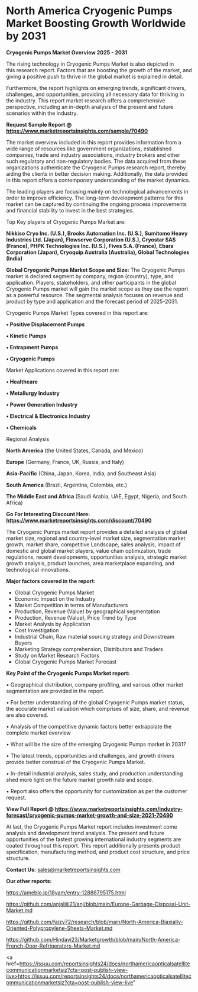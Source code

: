 # North America Cryogenic Pumps Market Boosting Growth Worldwide by 2031

<Strong> Cryogenic Pumps Market Overview 2025 - 2031</strong>

The rising technology in Cryogenic Pumps Market is also depicted in this research report. Factors that are boosting the growth of the market, and giving a positive push to thrive in the global market is explained in detail.

Furthermore, the report highlights on emerging trends, significant drivers, challenges, and opportunities, providing all necessary data for thriving in the industry. This report market research offers a comprehensive perspective, including an in-depth analysis of the present and future scenarios within the industry.

<strong>Request Sample Report @ <a href=https://www.marketreportsinsights.com/sample/70490>https://www.marketreportsinsights.com/sample/70490</a></strong>

The market overview included in this report provides information from a wide range of resources like government organizations, established companies, trade and industry associations, industry brokers and other such regulatory and non-regulatory bodies. The data acquired from these organizations authenticate the Cryogenic Pumps research report, thereby aiding the clients in better decision making. Additionally, the data provided in this report offers a contemporary understanding of the market dynamics.

The leading players are focusing mainly on technological advancements in order to improve efficiency. The long-term development patterns for this market can be captured by continuing the ongoing process improvements and financial stability to invest in the best strategies.

Top Key players of Cryogenic Pumps Market are:

<strong>Nikkiso Cryo Inc. (U.S.), Brooks Automation Inc. (U.S.), Sumitomo Heavy Industries Ltd. (Japan), Flowserve Corporation (U.S.), Cryostar SAS (France), PHPK Technologies Inc. (U.S.), Fives S.A. (France), Ebara Corporation (Japan), Cryoquip Australia (Australia), Global Technologies (India)</strong>

<strong><b>Global Cryogenic Pumps Market Scope and Size:</b></strong>
The Cryogenic Pumps market is declared segment by company, region (country), type, and application. Players, stakeholders, and other participants in the global Cryogenic Pumps market will gain the market scope as they use the report as a powerful resource. The segmental analysis focuses on revenue and product by type and application and the forecast period of 2025-2031.

Cryogenic Pumps Market Types covered in this report are:

<strong>• Positive Displacement Pumps

• Kinetic Pumps

• Entrapment Pumps

• Cryogenic Pumps</strong>

Market Applications covered in this report are:

<strong>• Healthcare

• Metallurgy Industry

• Power Generation Industry

• Electrical & Electronics Industry

• Chemicals</strong> 

Regional Analysis

<strong>North America</strong> (the United States, Canada, and Mexico)

<strong>Europe</strong> (Germany, France, UK, Russia, and Italy)

<strong>Asia-Pacific</strong> (China, Japan, Korea, India, and Southeast Asia)

<strong>South America</strong> (Brazil, Argentina, Colombia, etc.)

<strong>The Middle East and Africa</strong> (Saudi Arabia, UAE, Egypt, Nigeria, and South Africa)

<strong>Go For Interesting Discount Here: <a href=https://www.marketreportsinsights.com/discount/70490>https://www.marketreportsinsights.com/discount/70490</a></strong>

The Cryogenic Pumps market report provides a detailed analysis of global market size, regional and country-level market size, segmentation market growth, market share, competitive Landscape, sales analysis, impact of domestic and global market players, value chain optimization, trade regulations, recent developments, opportunities analysis, strategic market growth analysis, product launches, area marketplace expanding, and technological innovations.

<strong><b>Major factors covered in the report:</b></strong>
<ul>
  <li>Global Cryogenic Pumps Market </li>
  <li>Economic Impact on the Industry</li>
  <li>Market Competition in terms of Manufacturers</li>
  <li>Production, Revenue (Value) by geographical segmentation</li>
  <li>Production, Revenue (Value), Price Trend by Type</li>
  <li>Market Analysis by Application</li>
  <li>Cost Investigation</li>
  <li>Industrial Chain, Raw material sourcing strategy and Downstream Buyers</li>
  <li>Marketing Strategy comprehension, Distributors and Traders</li>
  <li>Study on Market Research Factors</li>
  <li>Global Cryogenic Pumps Market Forecast</li>
</ul>

<strong><b>Key Point of the Cryogenic Pumps Market report:</b></strong>

• Geographical distribution, company profiling, and various other market segmentation are provided in the report.

• For better understanding of the global Cryogenic Pumps market status, the accurate market valuation which comprises of size, share, and revenue are also covered.

• Analysis of the competitive dynamic factors better extrapolate the complete market overview

• What will be the size of the emerging Cryogenic Pumps market in 2031?

• The latest trends, opportunities and challenges, and growth drivers provide better construal of the Cryogenic Pumps Market.

• In-detail industrial analysis, sales study, and production understanding shed more light on the future market growth rate and scope.

• Report also offers the opportunity for customization as per the customer request.

<strong><b>View Full Report @ <a href=https://www.marketreportsinsights.com/industry-forecast/cryogenic-pumps-market-growth-and-size-2021-70490>https://www.marketreportsinsights.com/industry-forecast/cryogenic-pumps-market-growth-and-size-2021-70490</a></b></strong>


At last, the Cryogenic Pumps Market report includes investment come analysis and development trend analysis. The present and future opportunities of the fastest growing international industry segments are coated throughout this report. This report additionally presents product specification, manufacturing method, and product cost structure, and price structure.

<strong>Contact Us:</strong>
sales@marketreportsinsights.com

<strong>Our other reports:</strong>

<a href=https://ameblo.jp/18yam/entry-12886795175.html>https://ameblo.jp/18yam/entry-12886795175.html</a>

<a href=https://github.com/anjaliiii21/anj/blob/main/Europe-Garbage-Disposal-Unit-Market.md>https://github.com/anjaliiii21/anj/blob/main/Europe-Garbage-Disposal-Unit-Market.md</a>

<a href=https://github.com/faizy72/research/blob/main/North-America-Biaxially-Oriented-Polypropylene-Sheets-Market.md>https://github.com/faizy72/research/blob/main/North-America-Biaxially-Oriented-Polypropylene-Sheets-Market.md</a>

<a href=https://github.com/Hindavi23/Marketgrowth/blob/main/North-America-French-Door-Refrigerators-Market.md>https://github.com/Hindavi23/Marketgrowth/blob/main/North-America-French-Door-Refrigerators-Market.md</a>

<a href=https://issuu.com/reportsinsights24/docs/northamericaopticalsatellitecommunicationmarketsiz?cta=post-publish-view-live>https://issuu.com/reportsinsights24/docs/northamericaopticalsatellitecommunicationmarketsiz?cta=post-publish-view-live</a>"
